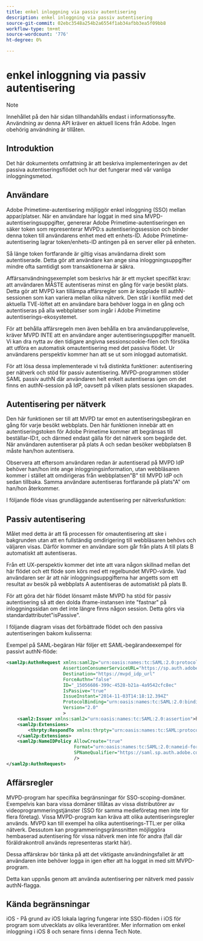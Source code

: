 ```yaml
---
title: enkel inloggning via passiv autentisering
description: enkel inloggning via passiv autentisering
source-git-commit: 02ebc3548a254b2a6554f1ab34afbb3ea5f09bb8
workflow-type: tm+mt
source-wordcount: '776'
ht-degree: 0%

---
```


# enkel inloggning via passiv autentisering

>[!NOTE]
>
>Innehållet på den här sidan tillhandahålls endast i informationssyfte. Användning av denna API kräver en aktuell licens från Adobe. Ingen obehörig användning är tillåten.


## Introduktion

Det här dokumentets omfattning är att beskriva implementeringen av det passiva autentiseringsflödet och hur det fungerar med vår vanliga inloggningsmetod.

## Användare

Adobe Primetime-autentisering möjliggör enkel inloggning (SSO) mellan appar/platser. När en användare har loggat in med sina MVPD-autentiseringsuppgifter, genererar Adobe Primetime-autentiseringen en säker token som representerar MVPD:s autentiseringssession och binder denna token till användarens enhet med ett enhets-ID. Adobe Primetime-autentisering lagrar token/enhets-ID antingen på en server eller på enheten.

Så länge token fortfarande är giltig visas användarna direkt som autentiserade. Detta gör att användare kan ange sina inloggningsuppgifter mindre ofta samtidigt som transaktionerna är säkra.



Affärsanvändningsexemplet som beskrivs här är ett mycket specifikt krav: att användaren MÅSTE autentiseras minst en gång för varje besökt plats. Detta gör att MVPD kan tillämpa affärsregler som är kopplade till authN-sessionen som kan variera mellan olika nätverk. Den står i konflikt med det aktuella TVE-löftet att en användare bara behöver logga in en gång och autentiseras på alla webbplatser som ingår i Adobe Primetime autentiserings-ekosystemet.



För att behålla affärsregeln men även behålla en bra användarupplevelse, kräver MVPD INTE att en användare anger autentiseringsuppgifter manuellt. Vi kan dra nytta av den tidigare angivna sessionscookie-filen och försöka att utföra en automatisk omautentisering med det passiva flödet. Ur användarens perspektiv kommer han att se ut som inloggad automatiskt.



För att lösa dessa implementerade vi två distinkta funktioner: autentisering per nätverk och stöd för passiv autentisering. MVPD-programmen stöder SAML passiv authN där användaren helt enkelt autentiseras igen om det finns en authN-session på IdP, oavsett på vilken plats sessionen skapades.



## Autentisering per nätverk

Den här funktionen ser till att MVPD tar emot en autentiseringsbegäran en gång för varje besökt webbplats. Den här funktionen innebär att en autentiseringstoken för Adobe Primetime kommer att begränsas till beställar-ID:t, och därmed endast gälla för det nätverk som begärde det. När användaren autentiserar på plats A och sedan besöker webbplatsen B måste han/hon autentisera.



Observera att eftersom användaren redan är autentiserad på MVPD IdP behöver han/hon inte ange inloggningsinformation, utan webbläsaren kommer i stället att omdirigeras från webbplatsen&quot;B&quot; till MVPD IdP och sedan tillbaka. Samma användare autentiseras fortfarande på plats&quot;A&quot; om han/hon återkommer.



I följande flöde visas grundläggande autentisering per nätverksfunktion:





## Passiv autentisering

Målet med detta är att få processen för omautentisering att ske i bakgrunden utan att en fullständig omdirigering till webbläsaren behövs och väljaren visas. Därför kommer en användare som går från plats A till plats B automatiskt att autentiseras.



Från ett UX-perspektiv kommer det inte att vara någon skillnad mellan det här flödet och ett flöde som körs med ett regelbundet MVPD-värde. Vad användaren ser är att när inloggningsuppgifterna har angetts som ett resultat av besök på webbplats A autentiseras de automatiskt på plats B.



För att göra det här flödet lönsamt måste MVPD ha stöd för passiv autentisering så att den dolda iframe-instansen inte &quot;fastnar&quot; på inloggningssidan om det inte längre finns någon session. Detta görs via standardattributet&quot;isPassive&quot;.



I följande diagram visas det förbättrade flödet och den passiva autentiseringen bakom kulisserna:





Exempel på SAML-begäran Här följer ett SAML-begärandeexempel för passivt authN-flöde:


```xml
<saml2p:AuthnRequest xmlns:saml2p="urn:oasis:names:tc:SAML:2.0:protocol"
                     AssertionConsumerServiceURL="https://sp.auth.adobe.com/sp/saml/SAMLAssertionConsumer"
                     Destination="https://mvpd_idp_url"
                     ForceAuthn="false"
                     ID="_15056686-399c-4528-b21a-4a9542cfc8ec"
                     IsPassive="true"
                     IssueInstant="2014-11-03T14:18:12.394Z"
                     ProtocolBinding="urn:oasis:names:tc:SAML:2.0:bindings:HTTP-POST"
                     Version="2.0"
                     >
    <saml2:Issuer xmlns:saml2="urn:oasis:names:tc:SAML:2.0:assertion">https://saml.sp.auth.adobe.com </saml2:Issuer>
    <saml2p:Extensions>
        <thrpty:RespondTo xmlns:thrpty="urn:oasis:names:tc:SAML:protocol:ext:third-party">https://saml.sp.auth.adobe.com</thrpty:RespondTo>
    </saml2p:Extensions>
    <saml2p:NameIDPolicy AllowCreate="true"
                         Format="urn:oasis:names:tc:SAML:2.0:nameid-format:transient"
                         SPNameQualifier="https://saml.sp.auth.adobe.com"
                         />
</saml2p:AuthnRequest>
```

## Affärsregler

MVPD-program har specifika begränsningar för SSO-scoping-domäner. Exempelvis kan bara vissa domäner tillåtas av vissa distributörer av videoprogrammeringstjänster (SSO för samma medieföretag men inte för flera företag).
Vissa MVPD-program kan kräva att olika autentiseringsregler används. MVPD kan till exempel ha olika autentiserings-TTL:er per olika nätverk. Dessutom kan programmeringsgränssnitten möjliggöra hembaserad autentisering för vissa nätverk men inte för andra (fall där föräldrakontroll används representeras starkt här).


Dessa affärskrav bör tänka på att det viktigaste användningsfallet är att användaren inte behöver logga in igen efter att ha loggat in med sitt MVPD-program.

Detta kan uppnås genom att använda autentisering per nätverk med passiv authN-flagga.



## Kända begränsningar

iOS - På grund av iOS lokala lagring fungerar inte SSO-flöden i iOS för program som utvecklats av olika leverantörer. Mer information om enkel inloggning i iOS 8 och senare finns i denna Tech Note.


<!--
>[!RELATEDINFORMATION]
>* Single Sign-On on iOS
>* SSO on iOS when using the Primetime authentication Access Enabler
-->
